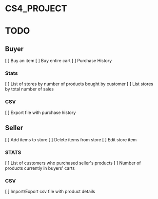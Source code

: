 # CS4_PROJECT

# TODO
## Buyer
[ ] Buy an item
[ ] Buy entire cart
[ ] Purchase History
### Stats
[ ] List of stores by number of products bought by customer
[ ] List stores by total number of sales
### CSV
[ ] Export file with purchase history

## Seller
[ ] Add items to store
[ ] Delete items from store
[ ] Edit store item
### STATS
[ ] List of customers who purchased seller's products
[ ] Number of products currently in buyers' carts
### CSV
[ ] Import/Export csv file with product details
